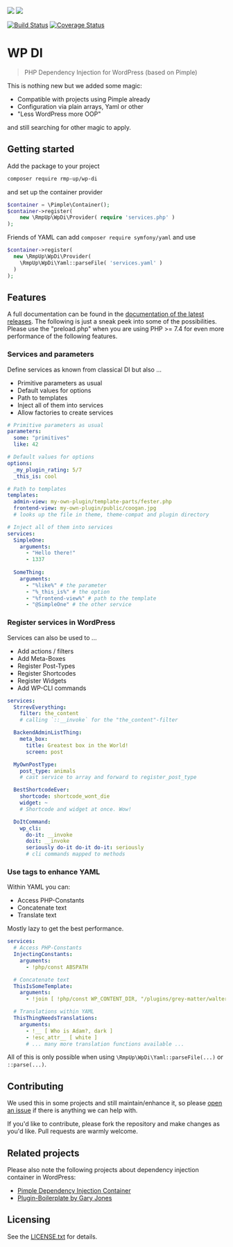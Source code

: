 ![](https://img.shields.io/badge/PHP-7.0%20--%207.4-blue?style=for-the-badge&logo=php)
![](https://img.shields.io/badge/WordPress-4.8%20--%205.5-blue?style=for-the-badge&logo=wordpress)

[![Build Status](https://travis-ci.org/rmp-up/wp-di.svg?branch=release/0.7)](https://travis-ci.org/rmp-up/wp-di)
[![Coverage Status](https://coveralls.io/repos/github/rmp-up/wp-di/badge.svg?branch=release/0.7)](https://coveralls.io/github/rmp-up/wp-di?branch=release/0.7)

# WP DI

> PHP Dependency Injection for WordPress (based on Pimple)

This is nothing new but we added some magic:

* Compatible with projects using Pimple already
* Configuration via plain arrays, Yaml or other
* "Less WordPress more OOP"

and still searching for other magic to apply.


## Getting started

Add the package to your project

```bash
composer require rmp-up/wp-di
```

and set up the container provider

```php
$container = \Pimple\Container();
$container->register(
    new \RmpUp\WpDi\Provider( require 'services.php' )
);
```

Friends of YAML can add `composer require symfony/yaml`
and use

```php
$container->register(
  new \RmpUp\WpDi\Provider(
    \RmpUp\WpDi\Yaml::parseFile( 'services.yaml' )
  )
);
```


## Features

A full documentation can be found in the
[documentation of the latest releases](https://github.com/rmp-up/wp-di/releases).
The following is just a sneak peek into some of the possibilities.
Please use the "preload.php" when you are using PHP >= 7.4
for even more performance of the following features.

### Services and parameters

Define services as known from classical DI but also ...

* Primitive parameters as usual
* Default values for options
* Path to templates
* Inject all of them into services
* Allow factories to create services

```yaml
# Primitive parameters as usual
parameters:
  some: "primitives"
  like: 42

# Default values for options
options:
  _my_plugin_rating: 5/7
  _this_is: cool

# Path to templates
templates:
  admin-view: my-own-plugin/template-parts/fester.php
  frontend-view: my-own-plugin/public/coogan.jpg
  # looks up the file in theme, theme-compat and plugin directory

# Inject all of them into services
services:
  SimpleOne:
    arguments:
      - "Hello there!" 
      - 1337
 
  SomeThing:
    arguments:
      - "%like%" # the parameter
      - "%_this_is%" # the option
      - "%frontend-view%" # path to the template
      - "@SimpleOne" # the other service
```


### Register services in WordPress

Services can also be used to ...

* Add actions / filters
* Add Meta-Boxes
* Register Post-Types
* Register Shortcodes
* Register Widgets
* Add WP-CLI commands

```yaml
services:
  StrrevEverything:
    filter: the_content
    # calling `::__invoke` for the "the_content"-filter

  BackendAdminListThing:
    meta_box:
      title: Greatest box in the World!
      screen: post

  MyOwnPostType:
    post_type: animals
    # cast service to array and forward to register_post_type

  BestShortcodeEver:
    shortcode: shortcode_wont_die
    widget: ~
    # Shortcode and widget at once. Wow!

  DoItCommand:
    wp_cli:
      do-it: __invoke
      doit: __invoke
      seriously do-it do-it do-it: seriously
      # cli commands mapped to methods 
```


### Use tags to enhance YAML

Within YAML you can:

* Access PHP-Constants
* Concatenate text
* Translate text

Mostly lazy to get the best performance.

```yaml
services:
  # Access PHP-Constants
  InjectingConstants:
    arguments:
      - !php/const ABSPATH

  # Concatenate text
  ThisIsSomeTemplate:
    arguments:
      - !join [ !php/const WP_CONTENT_DIR, "/plugins/grey-matter/walter.jpg" ]

  # Translations within YAML
  ThisThingNeedsTranslations:
    arguments:
      - !__ [ Who is Adam?, dark ]
      - !esc_attr__ [ white ]
      # ... many more translation functions available ...
```

All of this is only possible when using `\RmpUp\WpDi\Yaml::parseFile(...)`
or `::parse(...)`.


## Contributing

We used this in some projects
and still maintain/enhance it,
so please [open an issue](https://github.com/rmp-up/wp-di/issues/new)
if there is anything we can help with.

If you'd like to contribute,
please fork the repository and make changes as you'd like.
Pull requests are warmly welcome.


## Related projects

Please also note the following projects
about dependency injection container in WordPress:

* [Pimple Dependency Injection Container](https://packagist.org/packages/pimple/pimple)
* [Plugin-Boilerplate by Gary Jones](https://github.com/GaryJones/plugin-boilerplate)

## Licensing

See the [LICENSE.txt](./LICENSE.txt) for details.
